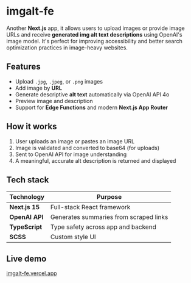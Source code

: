 # imgalt-fe

Another **Next.js** app, it allows users to upload images or provide image URLs and receive **generated img alt text descriptions** 
using OpenAI's image model. It's perfect for improving accessibility and better search optimization practices in image-heavy websites.

## Features

- Upload `.jpg`, `.jpeg`, or `.png` images
- Add image by **URL**
- Generate descriptive **alt text** automatically via OpenAI API 4o
- Preview image and description
- Support for **Edge Functions** and modern **Next.js App Router**

## How it works

1. User uploads an image or pastes an image URL
2. Image is validated and converted to base64 (for uploads)
3. Sent to OpenAI API for image understanding
4. A meaningful, accurate alt description is returned and displayed

## Tech stack

| Technology     | Purpose                                |
|----------------|----------------------------------------|
| **Next.js 15** | Full-stack React framework             |
| **OpenAI API** | Generates summaries from scraped links |
| **TypeScript** | Type safety across app and backend     |
| **SCSS**       | Custom style UI                        |


## Live demo

[imgalt-fe.vercel.app](https://imgalt-fe.vercel.app/)
  
